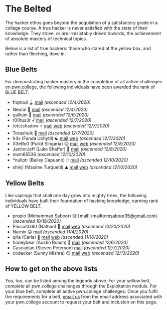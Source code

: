 # The Belted

The hacker ethos goes beyond the acquisition of a satisfactory grade in a college course.
A true hacker is never satisfied with the state of their knowledge.
They strive, or are irresistably driven towards, the achievement of absolute mastery of technical topics.

Below is a list of true hackers: those who stared at the yellow box, and rather than flinching, dove in.

## Blue Belts

For demonstrating hacker mastery in the completion of all active challenges on pwn.college, the following individuals have been awarded the rank of BLUE BELT.

- frqmod 🪀 [mail](mailto:frqmod@gmail.com) *(ascended 12/4/2020)*
- Neural 🤡 [mail](mailto:neural@protonmail.com) *(ascended 12/4/2020)*
- gallium 🤯 [mail](mailto:jlin139@asu.edu) *(ascended 12/6/2020)*
- r00tus3r √ [mail](mailto:aajayan@asu.edu) *(ascended 12/7/2020)*
- /etc/shadow ⚡️ [mail](mailto:danialyunus@gmail.com) [web](https://danialyunus.com) *(ascended 12/7/2020)*
- Torashulk 🐶 [mail](mailto:torashulk@gmail.com) *(ascended 12/7/2020)*
- h4x (Fanda Uchytil) ☯ [mail](mailto:cse466.pwn.college.8afzwm3tro@h4x.cz) [web](https://h4x.cz) *(ascended 12/7/2020)*
- X3eRo0 (Pulkit Singaria) 😉 [mail](mailto:psinghania929@gmail.com) [web](https://x3ero0.tech) *(ascended 12/8/2020)*
- JanitorJeff (Luke Shaffer) 🌯 [mail](mailto:Luke.Shaffer@asu.edu) *(ascended 12/8/2020)*
- msm65536 *(ascended 12/10/2020)*
- \*nullptr (Bailey Capuano) 🗅 [mail](mailto:dereferenced.nullptr@gmail.com) *(ascended 12/10/2020)*
- shinji (Maxime Turquetil) ⛰️ [mail](mailto:maturquetil@gmail.com) [web](http://blog.mturquetil.fr/) *(ascended 12/10/2020)*

## Yellow Belts

Like saplings that shall one day grow into mighty trees, the following individuals have built their foundation of hacking knowledge, earning rank of YELLOW BELT.

- propio (Mohammad Saboor) 😑 [mail] (mailto:msaboor35@gmail.com) *(ascended 10/18/2020)*
- Pascal0x90 (Nathan) 🍞 [mail](mailto:pascal-0x90@protonmail.com) [web](https://twitter.com/Pascal_0x90) *(ascended 10/20/2020)*
- Narnix 🙃 [mail](mailto:xxie29@asu.edu) *(ascended 11/4/2020)*
- qrla (Carla) 🥺 [mail](mailto:loresfca.flores1@gmail.com) [web](https://carla.is.mad.af/) *(ascended 11/16/2020)*
- honeybear (Austin Roach) 🐻 [mail](mailto:ahroach@gmail.com) *(ascended 12/6/2020)*
- Cascadian (Steven Peterson) [mail](mailto:scpeter9@asu.edu) *(ascended 12/7/2020)*
- codacker (Sunny Mishra) 😏 [mail](mailto:mishrasunny174@gmail.com) [web](https://mishrasunny174.tech) *(ascended 12/13/2020)*

## How to get on the above lists

You, too, can be listed among the legends above.
For your yellow belt, complete all pwn.college challenges through the Exploitation module.
For your blue belt, complete all active pwn.college challenges.
Once you fulfil the requirements for a belt, [email us](mailto:pwn-college@asu.edu) from the email address associated with your pwn.college account to request your belt and inclusion on this page.
